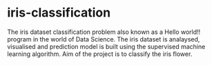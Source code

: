 # iris-classification

The iris dataset classification problem also known as a Hello world!! program in the world of Data Science. The iris dataset is analaysed, visualised and prediction model is built using the supervised machine learning algorithm. Aim of the project is to classify the iris flower.  
